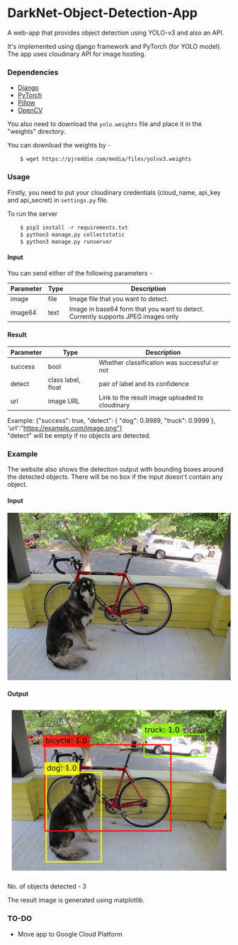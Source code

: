 # DarkNet-Object-Detection-App

A web-app that provides object detection using YOLO-v3 and also an API.

It's implemented using django framework and PyTorch (for YOLO model). The app uses cloudinary API for image hosting.

### Dependencies

<ul>
    <li> 
        <a href="https://www.djangoproject.com/" >Django</a>
    </li>
    <li> 
        <a href="https://pytorch.org/" >PyTorch</a>
    </li>
    <li>
        <a href="https://pillow.readthedocs.ioenstable" >Pillow</a>
    </li>
    <li>
        <a href="https://opencv.org/" >OpenCV</a>
    </li>
</ul>

You also need to download the `yolo.weights` file and place it in the "weights" directory.

You can download the weights by - 
```
    $ wget https://pjreddie.com/media/files/yolov3.weights
```
### Usage

Firstly, you need to put your cloudinary credentials (cloud_name, api_key and api_secret) in ```settings.py``` file.

To run the server
```
    $ pip3 install -r requirements.txt
    $ python3 manage.py collectstatic
    $ python3 manage.py runserver
```


#### Input

You can send either of the following parameters -

Parameter | Type                           | Description
--------- | ------------------------------ | ---------------------------------------------------------------------------------
image     | file                           | Image file that you want to detect.
image64   | text                           | Image in base64 form that you want to detect. Currently supports JPEG images only

#### Result

Parameter | Type                | Description
--------- | ------------------- | -----------------------------------------------
success   | bool                | Whether classification was successful or not 
detect    | class label, float  | pair of label and its confidence
url       | image URL           | Link to the result image uploaded to cloudinary

Example:  {"success": true, "detect": {  "dog": 0.9989, "truck": 0.9999 }, 'url':"https://example.com/image.png"}<br>
"detect" will be empty if no objects are detected.

### Example

The website also shows the detection output with bounding boxes around the detected objects. There will be no box if the input doesn't contain any object.

#### Input 

![Dog](temp.png)

#### Output

![Output](result.png)

No. of objects detected - 3 <br>

The result image is generated using matplotlib.

### TO-DO

<ul>
    <li>Move app to Google Cloud Platform</li>
</ul>
